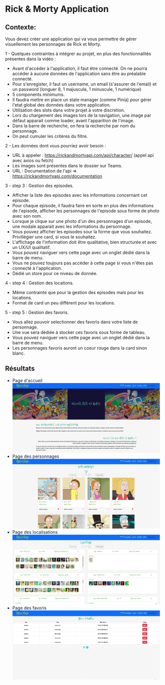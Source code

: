 # Rick & Morty Application

## Contexte: 

Vous devez créer une application qui va vous permettre de gérer visuellement les personnages de Rick et Morty.

1 - Quelques contraintes à intégrer au projet, en plus des fonctionnalités présentes dans la vidéo : 

 - Avant d'accéder à l'application, il faut être connecté. On ne pourra accéder à aucune données de l'application sans être au préalable connecté.
 - Pour s'enregister, il faut un username, un email (s'assurer de l'email) et un password (longuer 8, 1 majuscule, 1 minuscule, 1 numérique)
 - 5 components minimums.
 - Il faudra mettre en place un state manager (comme Pinia) pour gérer l'etat global des données dans votre application.
 - Utilisation des slots dans votre projet à votre discretion.
 - Lors du chargement des images lors de la navigation, une image par défaut apparait comme loader, avant l'apparition de l'image.
 - Dans la barre de recherche, on fera la recherche par nom du personnage.
 - On peut cumuler les critères du filtre.


 2 - Les données dont vous pourriez avoir besoin : 

 - URL à appeler : https://rickandmortyapi.com/api/character/  (appel api avec axios ou fetch)
 - Les images sont présentes dans le dossier sur Teams.
 - URL : Documentation de l'api => https://rickandmortyapi.com/documentation

3 - step 3 : Gestion des episodes.

 - Afficher la liste des episodes avec les informations concernant cet episode.
 - Pour chaque episode, il faudra faire en sorte en plus des informations de l'episode, afficher les personnages de l'episode sous forme de photo avec son nom.
 - Lorsque je clique sur une photo d'un des personnages d'un episode, une modale apparait avec les informations du personnage.
 - Vous pouvez afficher les episodes sour la forme que vous souhaitez. Privillégier une card, si vous le souhaitez.
 - L'affichage de l'information doit être qualitative, bien structurée et avec un UX/UI qualitatif.
 - Vous pouvez naviguer vers cette page avec un onglet dédié dans la barre de menu.
 - Vous ne pouvez toujours pas accéder à cette page si vous n'êtes pas connecté à l'application.
 - Dédié un store pour ce niveau de donnée.

4 - step 4 : Gestion des locations.

 - Même contrainte que pour la gestion des episodes mais pour les locations.
 - Format de card un peu différent pour les locations.


5 -  step 5 : Gestion des favoris.

 - Vous allez pouvoir selectionner des favoris dans votre liste de personnage.
 - Une vue sera dédiée à stocker ces favoris sous forme de tableau.
 - Vous pouvez naviguer vers cette page avec un onglet dédié dans la barre de menu.
 - Les personnages favoris auront un coeur rouge dans la card sinon blanc.

## Résultats
- Page d'accueil
![Home Page](./screenshot/home_page.png)
- Page des personnages
![Home Page](./screenshot/characters_page.png)
- Page des localisations
![Home Page](./screenshot/locations_page.png)
- Page des favoris
![Home Page](./screenshot/favorite_page.png)
